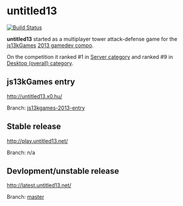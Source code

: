 # untitled13

[![Build Status](https://travis-ci.org/gheja/untitled13.png)](https://travis-ci.org/gheja/untitled13)

**untitled13** started as a multiplayer tower attack-defense game for the [js13kGames](http://js13kgames.com/) [2013 gamedev compo](http://2013.js13kgames.com/).

On the competition it ranked #1 in [Server category](http://2013.js13kgames.com/#winners) and ranked #9 in [Desktop (overall) category](http://2013.js13kgames.com/#winners).


## js13kGames entry

http://untitled13.x0.hu/

Branch: [js13kgames-2013-entry](https://github.com/gheja/untitled13/tree/js13kgames-2013-entry)


## Stable release

http://play.untitled13.net/

Branch: n/a


## Devlopment/unstable release

http://latest.untitled13.net/

Branch: [master](https://github.com/gheja/untitled13/)
